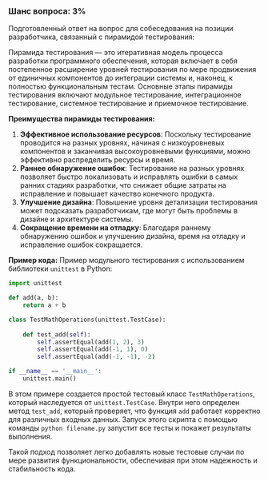 ### Шанс вопроса: 3%

Подготовленный ответ на вопрос для собеседования на позиции разработчика, связанный с пирамидой тестирования:

Пирамида тестирования — это итеративная модель процесса разработки программного обеспечения, которая включает в себя постепенное расширение уровней тестирования по мере продвижения от единичных компонентов до интеграции системы и, наконец, к полностью функциональным тестам. Основные этапы пирамиды тестирования включают модульное тестирование, интеграционное тестирование, системное тестирование и приемочное тестирование.

**Преимущества пирамиды тестирования:**
1. **Эффективное использование ресурсов**: Поскольку тестирование проводится на разных уровнях, начиная с низкоуровневых компонентов и заканчивая высокоуровневыми функциями, можно эффективно распределить ресурсы и время.
2. **Раннее обнаружение ошибок**: Тестирование на разных уровнях позволяет быстро локализовать и исправлять ошибки в самых ранних стадиях разработки, что снижает общие затраты на исправление и повышает качество конечного продукта.
3. **Улучшение дизайна**: Повышение уровня детализации тестирования может подсказать разработчикам, где могут быть проблемы в дизайне и архитектуре системы.
4. **Сокращение времени на отладку**: Благодаря раннему обнаружению ошибок и улучшению дизайна, время на отладку и исправление ошибок сокращается.

**Пример кода:**
Пример модульного тестирования с использованием библиотеки `unittest` в Python:

```python
import unittest

def add(a, b):
    return a + b

class TestMathOperations(unittest.TestCase):
    
    def test_add(self):
        self.assertEqual(add(1, 2), 3)
        self.assertEqual(add(-1, 1), 0)
        self.assertEqual(add(-1, -1), -2)

if __name__ == '__main__':
    unittest.main()
```

В этом примере создается простой тестовый класс `TestMathOperations`, который наследуется от `unittest.TestCase`. Внутри него определен метод `test_add`, который проверяет, что функция `add` работает корректно для различных входных данных. Запуск этого скрипта с помощью команды `python filename.py` запустит все тесты и покажет результаты выполнения.

Такой подход позволяет легко добавлять новые тестовые случаи по мере развития функциональности, обеспечивая при этом надежность и стабильность кода.